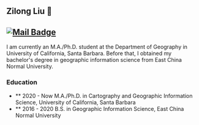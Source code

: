 ## Zilong Liu 👋
[![Mail Badge](https://img.shields.io/badge/-joeysiwei@gmail.com-c14438?style=flat&logo=Gmail&logoColor=white&link=mailto:joeysiwei@gmail.com)](zilongliu@ucsb.edu)
---

I am currently an M.A./Ph.D. student at the Department of Geography in University of California, Santa Barbara. Before that, I obtained my bachelor's degree in geographic information science from East China Normal University. 

### Education

- ** 2020 - Now M.A./Ph.D. in Cartography and Geographic Information Science, University of California, Santa Barbara
- ** 2016 - 2020 B.S. in Geographic Information Science, East China Normal University
